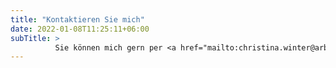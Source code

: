 ```yaml
---
title: "Kontaktieren Sie mich"
date: 2022-01-08T11:25:11+06:00
subTitle: >
          Sie können mich gern per <a href="mailto:christina.winter@arbeitsrecht-winter.ch">E-Mail</a>, <a href="tel:+41767789701">Handy oder WhatsApp</a> kontaktieren. Oder Sie buchen direkt einen Termin für eine Besprechung über den unten stehenden Kalender.
---
```




